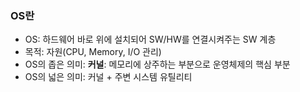 ### OS란
- OS: 하드웨어 바로 위에 설치되어 SW/HW를 연결시켜주는 SW 계층
- 목적: 자원(CPU, Memory, I/O 관리)
- OS의 좁은 의미: __커널__: 메모리에 상주하는 부분으로 운영체제의 핵심 부분
- OS의 넓은 의미: 커널 + 주변 시스템 유틸리티
  
